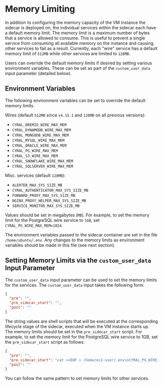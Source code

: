 # Memory Limiting

In addition to configuring the memory capacity of the VM instance the sidecar
is deployed on, the individual services within the sidecar each have a default
memory limit. The memory limit is a maximum number of bytes that a service is 
allowed to consume. This is useful to prevent a single service from consuming
all available memory on the instance and causing other services to fail as a
result. Currently, each "wire" service has a default memory limit of `512MB`
while other services are limited to `128MB`.

Users can override the default memory limits if desired by setting various 
environment variables. These can be set as part of the `custom_user_data` input
parameter (detailed below).

## Environment Variables

The following environment variables can be set to override the default memory
limits.

Wires (default `512MB` since `v4.15.1` and `128MB` on all previous versions):

* `CYRAL_DREMIO_WIRE_MAX_MEM`
* `CYRAL_DYNAMODB_WIRE_MAX_MEM`
* `CYRAL_MONGODB_WIRE_MAX_MEM`
* `CYRAL_MYSQL_WIRE_MAX_MEM`
* `CYRAL_ORACLE_WIRE_MAX_MEM`
* `CYRAL_PG_WIRE_MAX_MEM`
* `CYRAL_S3_WIRE_MAX_MEM`
* `CYRAL_SNOWFLAKE_WIRE_MAX_MEM`
* `CYRAL_SQLSERVER_WIRE_MAX_MEM`

Misc. services (default `128MB`):

* `ALERTER_MAX_SYS_SIZE_MB`
* `CYRAL_AUTHENTICATOR_MAX_SYS_SIZE_MB`
* `FORWARD_PROXY_MAX_SYS_SIZE_MB`
* `NGINX_PROXY_HELPER_MAX_SYS_SIZE_MB`
* `SERVICE_MONITOR_MAX_SYS_SIZE_MB`

Values should be set in megabytes (`MB`). For example, to set the memory limit
for the PostgreSQL wire service to `1GB`, set `CYRAL_PG_WIRE_MAX_MEM=1024`.

The environment variables passed to the sidecar container are set in the file
`/home/ubuntu/.env`. Any changes to the memory limits as environment variables
should be made in this file (see next section).

## Setting Memory Limits via the `custom_user_data` Input Parameter

The `custom_user_data` input parameter can be used to set the memory limits for
the services. The `custom_user_data` input takes the following form:

```json
{
  "pre": "",
  "pre_sidecar_start": "",
  "post": ""
}
```

The string values are shell scripts that will be executed at the corresponding
lifecycle stage of the sidecar, executed when the VM instance starts up. The
memory limits should be set in the `pre_sidecar_start` script. For example, to 
set the memory limit for the PostgreSQL wire service to 1GB, set the
`pre_sidecar_start` script as follows:

```json
{
  "pre": "",
  "pre_sidecar_start": "cat <<EOF > /home/ec2-user/.env\nCYRAL_PG_WIRE_MAX_MEM=1024\nEOF",
  "post": ""
}
```

You can follow the same pattern to set memory limits for other services.
